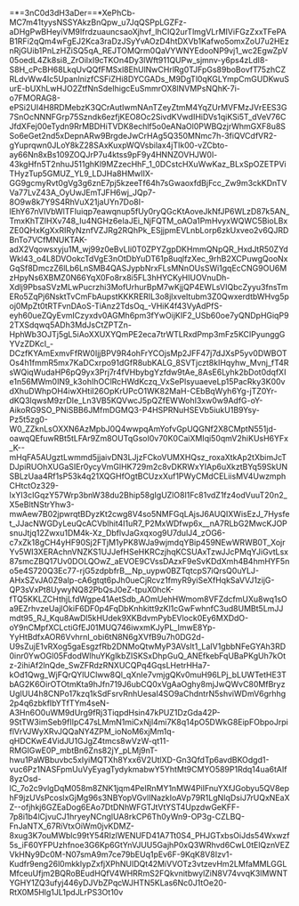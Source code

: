 =*=3nC0d3dH3aDer==*XePhCb-MC7m41tyysNSSYAkzBnQpw_u7JqQSPpLGZFz-aDHgPwBHeyiVM9IfrdzuauncsaoXjhvf_lhCIQ2urTlmgVLrMIViFGzZxxTFePAB1RFi2qQm4wFgEJ2Kca3raDzJSyYvAOzD4htDXVb1Kafwo5omxZoU7u2HEznRjGUib1PnLzHZiSQ5qA_REJTOMQrm0QaVYWNYEdooNP9vj1_wc2EgwZpV05oedL4Zk8si8_ZrOilxI9cTKOn4Dy3lWft911QUPw_sjmnv-y6ps4zLdI8-S8H_cPcBH68LkqUvQQfFMSxl8EhUlNwCHrlRg0TJFpGs89boBovfT75zhCZRLdvWw4Ic5UpanInizfCSFiZHi8DYCGADs_M9DgTl0qKGLYmpCmGUDKwuSurE-bUXhLwHJO2ZtfNnSdeIhigcEuSmmrOX8lNVMPsNQhK-7i-o7FMORAG8-ePSi2UI4H8RDMebzK3QCrAutIwmNAnTZeyZtmM4YqZUrMVFMzJVrEES3G7SnOcNNNFGrp75Szndk6ezfjKEO8Oc2SivdKVwdIHiDVs1qiKSi5T_dVeV76CJfdXFej00eTydn9RrMBDHiTVDK8echlf5o0eANaOl0PWBQzjrWhmGXF8u8SSo6eGet2nd5xDepnARw9BrgdeJwCrHAg5Q350MNmc7h-3fiQVCdfVR2-gYuprqwn0JLoY8kZ28SAxKuxpWQVsbilax4jTIk00-vZCbto-ay66Nn8xBs109ZOQJrP7u4ktss9pF9y4HNNZOVHJW0l-43kgHfn5T2nhuJ511ghKl9MZzecHhF_1_0DCstcHXuWwKaz_BLxSpOZETPViTHyzTup5GMUZ_YL9_LDJHa8HMwIIX-GG9gcmyRvt0gVg3g6znE7pj5kzeeTf64h7sGwaoxfdBjFcc_Zw9m3ckKDnTVVa77LvZ43A_OyUwJEmTJFH6wj_JQp7-8O9w8k7Y9S4RhVuX21jaUYn7Do8I-lEhY67nVlVbWlTFIuiqp7eawqnup5fUy0ryQGcKtAoveJkNfJP6WLzD87k5AN_TmxKhTZIHXv748_Iu4NGHz6eIaJEi_NjFQTM_oAOa1PmHvyxWQWC5BioLBxZE0QHxKgXxRIRyNznfVZJRg2RQhPk_ESjjpmEVLnbLorp6zkUxveo2v6QJRDBnTo7VCfMNUKTAK-adX2Vqowsxyju1M_wj99z0eBvLIi0T0ZPYZgpDKHmmQNpQR_HxdJtR50ZYdWkl43_o4L8DVOokcTdVgE3nOtDbYuDT61p8uqlfzXec_9rhB2XCPuwgQooNxGqSf8DmczZ6lLb6LnSMB4QASJypbNrxFLsMNnOUsSWi1gqEcCNG9OU6MzHpyNs6XBMZ0N66YqX0Fo8rx8i5FL3hHYCKyHIUOVnuDh-Xdlj9PbsaSVzMLwPucrzhi3MofUrhurBpM7wKjjQP4EWLsVIQbcZyyu3fnsTmERo5ZqPj6NsktTvCmFbAupstKKKRERIL3o8jlxveItubm3Z0QwxerdtbWHvg5poj0MpZt0tRTFvnDAoS-TiAnz2TdsOq_-VHiK4f43VyAdPfS-eyh60ueZQyEvmICzyxdv0AGMh6pm3fYwOijKIF2_USb60oe7yQNDpHGiqP92TXSdqwq5ADh3MdJsCtZPTZn-HphWb3OJTj5gL5iAoXXUXYQmPE2eca7trWTLRxdPmp3mFz5KCIPyunggGYVzZDKcI_-DCzfKYAmExmvFfRW0IjjBPV9R4ohFrYCOjsMp2JFF47j7dJXsP5yv0DWBOTOs4h1fmmR5mx7KaDCxrpo91dGfR8ubKALG_8SVTjczt8kIHqyhw_Mvnj_fT4RsWQiqWudaHP6pQ9yx3Prj7r4fVHbybgYzfdw9tAe_8AsE6Lyhk2bDot0dqfXIe1n56MWm0IN9_k3ohIhOClRcHWdKczq_VxSePlsyuaeveLp15PacRky3K00vdXhuDWhpOH4iwXHtiI26OpKrUPcO1WK82MaH-CEbBqWyh6Yg-jTZ0Yr-dKQ3lqwsM9zrDIe_Ln3VB5KQVwcJ5pQZfEWWohI3xw0w9AdfG-oY-AikoRG9SO_PNiSBB6JMfmDGMQ3-P4HSPRNuHSEVb5iukU1B9Ysy-Pz5t5zg0-W0_ZZknLsOXXN6AzMpbJ0Q4wwpqAmYofvGpUQGNf2X8CMptN551jd-oawqQEfuwRBt5tLFAr9Zm8OUTqGsoI0v70K0CaiXMIqi50qmV2hiKUsH6YFx_K--mHqFA5AUgztLwmmd5jjaivDN3LJjzFCkoVUMXHQsz_roxaXtkAp2tXbimJcTDJpiRUOhXUGaSIEr0ycyVmGlHK729m2c8vDKRWxYIAp6uXkztBYq59SkUNSBLzUaa4Rf1sP53k4q21XQGHfOgtBCUzxXuf1PWyCMdCELiisMV4UwzmphCHtctOz329-lxYI3cIGqzY57Wrp3bnW38du2Bhip58gIgUZlO8I1Fc81vdZ1fz4odVuuT20n2_X5eBltNStrYhw3-mwAew7B02jpwrqtBDyzKt2cwg8V4so5NMFGqLAjsJ6AUQIXWisEzJ_7Hysfet_JJacNWGDyLeuQcACVblhit4I1uR7_P2MxWDfwp6x__nA7RLbG2MwcKJOPsnuJtjq12Zwxu1DM4k-Xz_DbflvJaGxqxog9U7dulJ4_zOG6-c7xZk18gCH4yHF90Sj2FTjM1yPK8WJa9wjmdqYBip459NEwWRWB0T_XojrYv5WI3XERAchnVNZKS1UJJefHSeHKRCzjhqKCSUAxTzwJJcPMqYJiGvtLsx87smcZBQ17Uv0DOLQOwZ_aEVOE9CVssDAzxF9eSvKDdXmh4B4hmHYF5no5e4S720Q3Ec77-rjG5zdpbfrB__Np_uypw0BZTqtcpS7iQrsQ0uYLJ-AHxSZvJA0Z9aIp-cA6gtqt6pJh0ueCjRcvz1fmyR9yiSeXfHqkSaVVJ1zijG-QP3sVxPt8UywyNQ82PbQsJ0eZ-tpuX0hcK-fTQ5KKLZCHthjLfdWgpe41AetSdb_AOmUehHWmom8VFZdcfmUXu8wq1sOa9EZrhvzeUajlOkiF6DF0p4FqDbKnhkitt9zKl1cGwFwhnfC3ud8UMBt5LmJJmdt95_RJ_Kqu8AwDl5kHUdek9XKBdvmPybEVlock0Ey6MXDdO-oY9nCMpfXCLctiGfEJ01MUQ746iwxmKJyPL_ImwE8Yp-YyHtBdfxAOR6VvhrnI_obi6tN8N6gXVfB9u7h0DG2d-U9sZujE1vRXog5gaEsgzfRb2DNMoQtwMyP3AVsIt1_LaIV1gbbNFeGYAh3RD0inr0YwOGl05FdodWlhuYKglkbZISKSxDhpGuQ_ANEfkebFqUBaPKgUh7kOtz-2ihiAf2lnQde_SwZFRdzRNXUCQPq4GqsLHetrHHa7-kOd1Qwg_WjFQrQYlUClww8Ql_qXnIe7vmjgQKv0muH96LPj_bLUWTetHE3TbAG2K6OirOTOtmKta9hJfn719J6ubCQ0xVgAaOghy8mjJwQWvC80MfBryzUgIUU4h8CNPo17kzq1kSdFsrvRnhUesaI4SO9aChdntrN5shviWDmV6grhhg2p4q6zbkfIbYTfTYm4seN-A3Hn6O0uWM9dUrg9fRj3TiqpdHsin47kPUZ1DzGda42P-9StTW3imSeb9fIIpC47sLMmN1miCxNjl4mi7K8q14pO5DWkG8EipFObpoJrpiflVrVJWyXRvJQQaNY4ZPM_ioNoM6xjMm1q-qHDCKwE4VidJU1GJgZ4tmcs8wVzW-qt11-RMGIGwE0P_mbtBn6Zns82jY_pLMj9nT-hwu1PaWBbuvbc5xIyiMQTXh8Yxx6V2UtlXD-Gn3QfdTp6avdBKOdgd1-vuc6Pz1NASFpmUuVyEyagTydykmabwY5YhtMt9CMYO589P1Rdq14ua6tAIf8yzOsd-lC_7o2c9vlgDqM058m8ZNK1jqm4PeIRnMY1nMW4PiIFnuYXfJGobyu5QV8ephF9jzUVsPcoslxGjMg96s3NBYopVGvlINazkIoAVp79R1LgNIqDsiJ7rUQxNEaXZ--ofjhkj6GZEaDog6EAo7DtDNhWFGTJtVtYST4UpzdwGeKFF-7p8i1b4lCjvuCJ1hryeyNCnglUA8rkCP6Th0yWn9-OP3g-CZLBQ-FnJaNTX_67RiVtxOiWm0jvKDMZ-8xug3K7ouMWblc99tY54RIzlWENUFD41A7Tt0S4_PHJGTxbsOiJds54Wxwzf5s_iF60YFPUzhfnoe3G6Kp6GtYnVJUU5GajhP0xQ3WRhvd6CwL0tElQznVEZVkHNy9Dc0M-N07smA9m7ce79bEUq1pEv6F-9KqK8V8Izv1-Kudfr9eng26l0mkklypZxfjXPhNUIDQt42MiVVOTz3vtzevHm2LMfaMMLGGLMfceuUfjm2BQRoBEudHQfV4WHRRmS2FQkvnitbwylZiN8V74vvqK3lMWNTYGHY1ZQ3ufyj446yDJVbZPqcWJHTN5KLas6Nc0J1tOe20-RtX0M5Hlg1JL1pdJLrPS3Ot10v